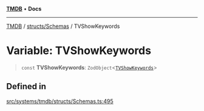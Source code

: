 [**TMDB**](../../../README.md) • **Docs**

***

[TMDB](../../../README.md) / [structs/Schemas](../README.md) / TVShowKeywords

# Variable: TVShowKeywords

> `const` **TVShowKeywords**: `ZodObject`\<[`TVShowKeywords`](../type-aliases/TVShowKeywords.md)\>

## Defined in

[src/systems/tmdb/structs/Schemas.ts:495](https://github.com/Norviah/media-hub/blob/18a8c2edf600e1d27fc5173db1855dfb068c9a34/src/systems/tmdb/structs/Schemas.ts#L495)
